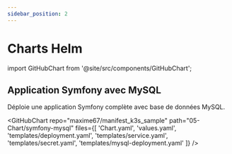 ```yaml
---
sidebar_position: 2
---
```


# Charts Helm

import GitHubChart from '@site/src/components/GitHubChart';

## Application Symfony avec MySQL

Déploie une application Symfony complète avec base de données MySQL.

<GitHubChart
repo="maxime67/manifest_k3s_sample"
path="05-Chart/symfony-mysql"
files={[
'Chart.yaml',
'values.yaml',
'templates/deployment.yaml',
'templates/service.yaml',
'templates/secret.yaml',
'templates/mysql-deployment.yaml'
]}
/>
